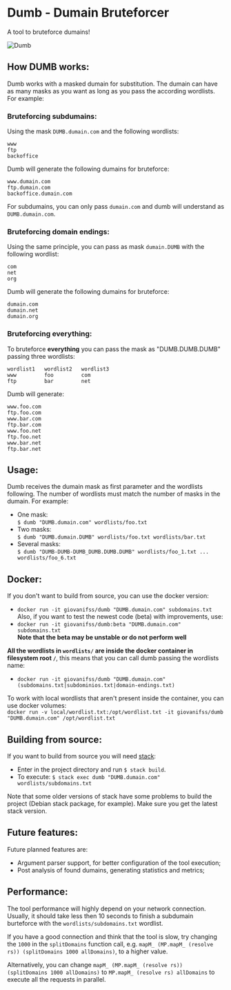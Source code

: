 # Dumb - Dumain Bruteforcer

A tool to bruteforce dumains!

![Dumb](http://8449-presscdn-0-66.pagely.netdna-cdn.com/wp-content/uploads/2013/07/dumb.jpg)

## How DUMB works:
Dumb works with a masked dumain for substitution. The dumain can have as many masks as you want as long as you pass the according wordlists. For example:  

### Bruteforcing subdumains:
Using the mask `DUMB.dumain.com` and the following wordlists:  
```
www
ftp
backoffice
```
Dumb will generate the following dumains for bruteforce:
```
www.dumain.com
ftp.dumain.com
backoffice.dumain.com
```
For subdumains, you can only pass `dumain.com` and dumb will understand as `DUMB.dumain.com`.

### Bruteforcing domain endings:
Using the same principle, you can pass as mask `dumain.DUMB` with the following wordlist:
```
com
net
org
```
Dumb will generate the following dumains for bruteforce:
```
dumain.com
dumain.net
dumain.org
```

### Bruteforcing everything:
To bruteforce **everything** you can pass the mask as "DUMB.DUMB.DUMB" passing three wordlists:
```
wordlist1   wordlist2   wordlist3
www         foo         com
ftp         bar         net
```
Dumb will generate:
```
www.foo.com
ftp.foo.com
www.bar.com
ftp.bar.com
www.foo.net
ftp.foo.net
www.bar.net
ftp.bar.net
```

## Usage:
Dumb receives the dumain mask as first parameter and the wordlists following. The number of wordlists must match the number of masks in the dumain. For example:
- One mask:  
`$ dumb "DUMB.dumain.com" wordlists/foo.txt`
- Two masks:  
`$ dumb "DUMB.dumain.DUMB" wordlists/foo.txt wordlists/bar.txt`
- Several masks:  
`$ dumb "DUMB-DUMB-DUMB_DUMB.DUMB.DUMB" wordlists/foo_1.txt ... wordlists/foo_6.txt`

## Docker:
If you don't want to build from source, you can use the docker version:  
- `docker run -it giovanifss/dumb "DUMB.dumain.com" subdomains.txt`  
Also, if you want to test the newest code (beta) with improvements, use:  
- `docker run -it giovanifss/dumb:beta "DUMB.dumain.com" subdomains.txt`  
**Note that the beta may be unstable or do not perform well**

**All the wordlists in `wordlists/` are inside the docker container in filesystem root `/`**, this means that you can call dumb passing the wordlists name:  
- `docker run -it giovanifss/dumb "DUMB.dumain.com" (subdomains.txt|subdominios.txt|domain-endings.txt)`

To work with local wordlists that aren't present inside the container, you can use docker volumes:  
`docker run -v local/wordlist.txt:/opt/wordlist.txt -it giovanifss/dumb "DUMB.dumain.com" /opt/wordlist.txt`  

## Building from source:
If you want to build from source you will need [stack](https://docs.haskellstack.org/en/stable/README/):  
- Enter in the project directory and run `$ stack build`.  
- To execute: `$ stack exec dumb "DUMB.dumain.com" wordlists/subdomains.txt`  

Note that some older versions of stack have some problems to build the project (Debian stack package, for example). Make sure you get the latest stack version.

## Future features:
Future planned features are:  
- Argument parser support, for better configuration of the tool execution;
- Post analysis of found dumains, generating statistics and metrics;

## Performance:
The tool performance will highly depend on your network connection. Usually, it should take less then 10 seconds to finish a subdumain burteforce with the `wordlists/subdomains.txt` wordlist.  

If you have a good connection and think that the tool is slow, try changing the `1000` in the `splitDomains` function call, e.g. `mapM_ (MP.mapM_ (resolve rs)) (splitDomains 1000 allDomains)`, to a higher value.  

Alternatively, you can change `mapM_ (MP.mapM_ (resolve rs)) (splitDomains 1000 allDomains)` to `MP.mapM_ (resolve rs) allDomains` to execute all the requests in parallel.
